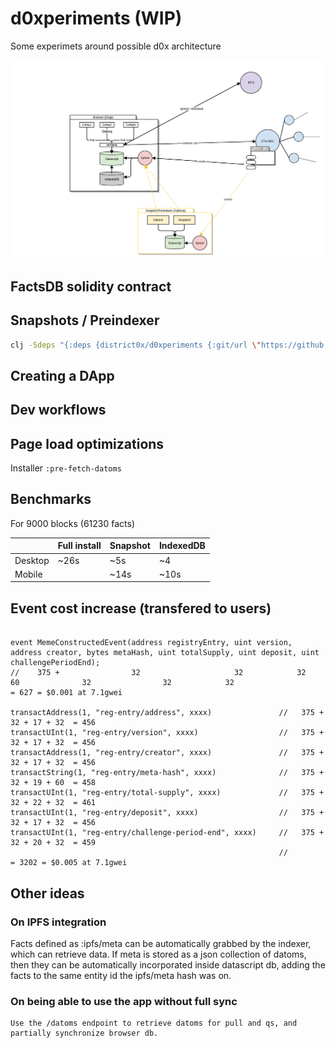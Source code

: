 # d0xperiments (WIP)

Some experimets around possible d0x architecture

<img src="/docs/arch.png?raw=true"/>

## FactsDB solidity contract

## Snapshots / Preindexer

```bash
clj -Sdeps "{:deps {district0x/d0xperiments {:git/url \"https://github.com/district0x/d0xperiments\" :sha \"\"}}}" -A:build-preindexer
```

## Creating a DApp

## Dev workflows

## Page load optimizations

Installer `:pre-fetch-datoms`

## Benchmarks

For 9000 blocks (61230 facts)

|         | Full install | Snapshot | IndexedDB |
|---------|--------------|----------|-----------|
| Desktop | ~26s         | ~5s      | ~4        |
| Mobile  |              | ~14s     | ~10s      |

## Event cost increase (transfered to users)

```solidity

event MemeConstructedEvent(address registryEntry, uint version, address creator, bytes metaHash, uint totalSupply, uint deposit, uint challengePeriodEnd);
//    375 +                32                     32            32               60              32                32            32                         = 627 = $0.001 at 7.1gwei

transactAddress(1, "reg-entry/address", xxxx)               //   375 + 32 + 17 + 32  = 456
transactUInt(1, "reg-entry/version", xxxx)                  //   375 + 32 + 17 + 32  = 456
transactAddress(1, "reg-entry/creator", xxxx)               //   375 + 32 + 17 + 32  = 456
transactString(1, "reg-entry/meta-hash", xxxx)              //   375 + 32 + 19 + 60  = 458
transactUInt(1, "reg-entry/total-supply", xxxx)             //   375 + 32 + 22 + 32  = 461
transactUInt(1, "reg-entry/deposit", xxxx)                  //   375 + 32 + 17 + 32  = 456
transactUInt(1, "reg-entry/challenge-period-end", xxxx)     //   375 + 32 + 20 + 32  = 459
                                                            //                       = 3202 = $0.005 at 7.1gwei
```

## Other ideas

### On IPFS integration

   Facts defined as :ipfs/meta can be automatically grabbed by the indexer, which can retrieve data. If meta is stored as a json collection of datoms, then
   they can be automatically incorporated inside datascript db, adding the facts to the same entity id the ipfs/meta hash was on.

### On being able to use the app without full sync

    Use the /datoms endpoint to retrieve datoms for pull and qs, and partially synchronize browser db.
